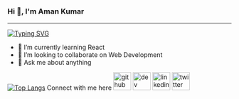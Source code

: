 ### Hi 👋, I'm Aman Kumar
- - - 
[![Typing SVG](https://readme-typing-svg.herokuapp.com?color=08A5E4&lines=A+self+taught+UI+Designer;Full-Stack+web+developer+and+app+developer;Currently+learning+new+things)](https://git.io/typing-svg)

- 🌱 I’m currently learning React
- 👯 I’m looking to collaborate on Web Development
- 💬 Ask me about anything

[![Top Langs](https://github-readme-stats.vercel.app/api/top-langs/?username=devamanin&layout=compact&theme=dark)](https://github.com/devamanin)
Connect with me here
[<img src='https://cdn.jsdelivr.net/npm/simple-icons@3.0.1/icons/github.svg' alt='github' height='40'>](https://github.com/devamanin)  [<img src='https://cdn.jsdelivr.net/npm/simple-icons@3.0.1/icons/dev-dot-to.svg' alt='dev' height='40'>](https://dev.to/devamanin)  [<img src='https://cdn.jsdelivr.net/npm/simple-icons@3.0.1/icons/linkedin.svg' alt='linkedin' height='40'>](https://www.linkedin.com/in/devamanin/)  [<img src='https://cdn.jsdelivr.net/npm/simple-icons@3.0.1/icons/twitter.svg' alt='twitter' height='40'>](https://twitter.com/hiAmanSingh)
